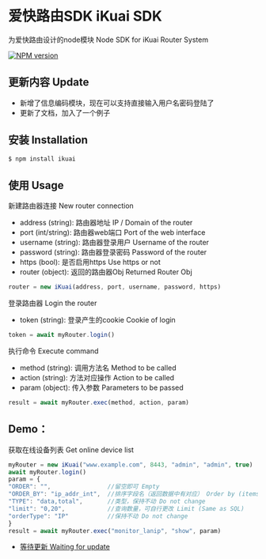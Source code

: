 # 爱快路由SDK iKuai SDK
为爱快路由设计的node模块
Node SDK for iKuai Router System

[![NPM version][npm-image]][npm-url]

[npm-image]: https://img.shields.io/npm/v/ikuai.svg?style=flat-square
[npm-url]: https://npmjs.org/package/ikuai

## 更新内容 Update
  * 新增了信息编码模块，现在可以支持直接输入用户名密码登陆了
  * 更新了文档，加入了一个例子

## 安装 Installation
```bash
$ npm install ikuai
```


## 使用 Usage

  新建路由器连接 New router connection
  * address (string): 路由器地址 IP / Domain of the router
  * port (int/string): 路由器web端口 Port of the web interface
  * username (string): 路由器登录用户 Username of the router
  * password (string): 路由器登录密码 Password of the router
  * https (bool): 是否启用https Use https or not
  * router (object): 返回的路由器Obj Returned Router Obj
```js
router = new iKuai(address, port, username, password, https)
```

  登录路由器 Login the router
  * token (string): 登录产生的cookie  Cookie of login
```js
token = await myRouter.login()
```

  执行命令 Execute command
  * method (string): 调用方法名 Method to be called
  * action (string): 方法对应操作 Action to be called
  * param (object): 传入参数 Parameters to be passed
```js
result = await myRouter.exec(method, action, param)
```

## Demo：
   获取在线设备列表 Get online device list
```js
myRouter = new iKuai("www.example.com", 8443, "admin", "admin", true)
await myRouter.login()
param = {
"ORDER": "",				//留空即可 Empty
"ORDER_BY": "ip_addr_int",	//排序字段名（返回数据中有对应） Order by (items in return data)
"TYPE": "data,total",		//类型，保持不动 Do not change
"limit": "0,20",			//查询数量，可自行更改 Limit (Same as SQL)
"orderType": "IP"			//保持不动 Do not change
}
result = await myRouter.exec("monitor_lanip", "show", param)
```
- [等待更新 Waiting for update](https://www.ltgzs.top)
